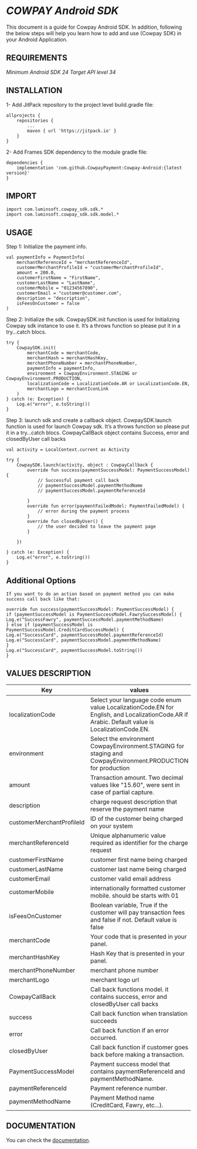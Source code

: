 # *COWPAY Android SDK*

This document is a guide for Cowpay Android SDK. In addition, following the below steps will help
you learn how to add and use (Cowpay SDK) in your Android Application.

## REQUIREMENTS

_Minimum Android SDK 24_
_Target API level 34_

## INSTALLATION

1- Add JitPack repository to the project level build.gradle file:

```
allprojects {
    repositories {
        ...
        maven { url 'https://jitpack.io' }
    }
} 
```
2- Add Frames SDK dependency to the module gradle file:

```
dependencies {
    implementation 'com.github.CowpayPayment:Cowpay-Android:{latest version}'
}
```

## IMPORT

```
import com.luminsoft.cowpay_sdk.sdk.*
import com.luminsoft.cowpay_sdk.sdk.model.*
```

## USAGE

Step 1: Initialize the payment info.

```
val paymentInfo = PaymentInfo(
    merchantReferenceId = "merchantReferenceId",
    customerMerchantProfileId = "customerMerchantProfileId",
    amount = 200.0,
    customerFirstName = "FirstName",
    customerLastName = "LastName",
    customerMobile = "01234567890",
    customerEmail = "customer@customer.com",
    description = "description",
    isFeesOnCustomer = false
)
```
Step 2: Initialize the sdk.
CowpaySDK.init function is used for Initializing Cowpay sdk instance to use it. It’s a throws function so please put it in a try…catch blocs.

```
try {
    CowpaySDK.init(
        merchantCode = merchantCode,
        merchantHash = merchantHashKey,
        merchantPhoneNumber = merchantPhoneNumber,
        paymentInfo = paymentInfo,
        environment = CowpayEnvironment.STAGING or CowpayEnvironment.PRODUCTION,
        localizationCode = LocalizationCode.AR or LocalizationCode.EN,
        merchantLogo = merchantIconLink
    )
} catch (e: Exception) {
    Log.e("error", e.toString())
}
```

Step 3: launch sdk and create a callback object.
CowpaySDK.launch function is used for launch Cowpay sdk. It’s a throws function so please put it in a try…catch blocs.
CowpayCallBack object contains Success, error and closedByUser call backs

```
val activity = LocalContext.current as Activity

try {
    CowpaySDK.launch(activity, object : CowpayCallback {
        override fun success(paymentSuccessModel: PaymentSuccessModel) {
            // Successful payment call back
            // paymentSuccessModel.paymentMethodName
            // paymentSuccessModel.paymentReferenceId

        }
        override fun error(paymentFailedModel: PaymentFailedModel) {
            // error during the payment process
        }
        override fun closedByUser() {
            // the user decided to leave the payment page
        }

    })

} catch (e: Exception) {
    Log.e("error", e.toString())
}
```
## Additional Options
```
If you want to do an action based on payment method you can make success call back like that:

override fun success(paymentSuccessModel: PaymentSuccessModel) {
if (paymentSuccessModel is PaymentSuccessModel.FawrySuccessModel) {
Log.e("SuccessFawry", paymentSuccessModel.paymentMethodName)
} else if (paymentSuccessModel is PaymentSuccessModel.CreditCardSuccessModel) {
Log.e("SuccessCard", paymentSuccessModel.paymentReferenceId)
Log.e("SuccessCard", paymentSuccessModel.paymentMethodName)
}
Log.e("SuccessCard", paymentSuccessModel.toString())
}
```

## VALUES DESCRIPTION

| Key                      | values                                                                                                                                         |
|--------------------------|------------------------------------------------------------------------------------------------------------------------------------------------|
| localizationCode         | Select your language code enum value LocalizationCode.EN for English, and LocalizationCode.AR if Arabic. Default value is LocalizationCode.EN. |
| environment              | Select the environment CowpayEnvironment.STAGING for staging and CowpayEnvironment.PRODUCTION for production                                   |
| amount                   | Transaction amount. Two decimal values like "15.60", were sent in case of partial capture.                                                     |
| description              | charge request description that reserve the payment name                                                                                       |
| customerMerchantProfileId | ID of the customer being charged on your system                                                                                                |
| merchantReferenceId      | Unique alphanumeric value required as identifier for the charge request                                                                        |
| customerFirstName        | customer first name being charged                                                                                                              |
| customerLastName         | customer last name being charged                                                                                                               |
| customerEmail            | customer valid email address                                                                                                                   |
| customerMobile           | internationally formatted customer mobile. should be starts with 01                                                                            |
| isFeesOnCustomer         | Boolean variable, True if the customer will pay transaction fees and false if not. Default value is false                                      |
| merchantCode             | Your code that is presented in your panel.                                                                                                     |
| merchantHashKey          | Hash Key that is presented in your panel.                                                                                                      |
| merchantPhoneNumber      | merchant phone number                                                                                                                          |
| merchantLogo             | merchant logo url                                                                                                                              |
| CowpayCallBack           | Call back functions model. it contains success, error and closedByUser call backs                                                              |
| success                  | Call back function when translation succeeds                                                                                                   |
| error                    | Call back function if an error occurred.                                                                                                       |
| closedByUser             | Call back function if customer goes back before making a transaction.                                                                          |
| PaymentSuccessModel      | Payment success model that contains paymentReferenceId and paymentMethodName.                                                                  |
| paymentReferenceId       | Payment reference number.                                                                                                                      |
| paymentMethodName        | Payment Method name (CreditCard, Fawry, etc...).                                                                                               |

## DOCUMENTATION

You can check the [documentation](https://lumin-soft.gitbook.io/cowpay/cowpay-android-sdk).


